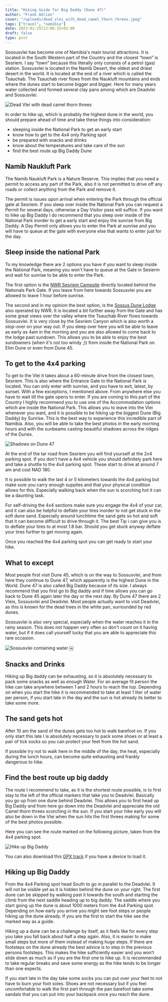 ```yaml
---
title: "Hiking Guide for Big Daddy (Dune 47)"
author: "Frank Adrian"
cover: "/uploads/dead_vlei_with_dead_camel_thorn_threes.jpeg"
tags: ["travel", "namibia"]
date: 2023-01-25T13:06:25+02:00
draft: false
type: post
---
```


Sossusvlei has become one of Namibia's main tourist attractions. It is located in the South Western part of the Country
and the closest “town” is Sesriem. I say “town” because this literally only consists of a petrol (gas) station.
Sossusvlei is located in the Namib Desert, the oldest and driest desert in the world. It is located at the end of a
river which is called the Tsauchab. The Tsauchab river flows from the Naukluft mountains and ends where the dunes start
to become bigger and bigger. Here for many years water collected and formed several clay pans among which are Deadvlei
and Sossusvlei.

<!--more-->

![Dead Vlei with dead camel thorn threes](/uploads/dead_vlei_with_dead_camel_thorn_threes.jpeg "Dune 45")


In order to hike up, which is probably the highest dune in the world, you should prepare ahead of time and take these
things into consideration:

- sleeping inside the National Park to get an early start
- know how to get to the 4x4 only Parking spot
- be prepared with snacks and drinks
- know about the temperatures and take care of the sun
- find the best route up Big Daddy Dune



## Namib Naukluft Park

The Namib Naukluft Park is a Nature Reserve. This implies that you need a permit to access any part of the Park, also it is not permitted to drive off any roads or collect anything from the Park and remove it.

The permit is issues upon arrival when entering the Park through the official gate at Sesriem. If you sleep over inside the National Park you can request a Permit for several days, otherwise a Day Visitor pass will suffice. If you want to hike up Big Daddy I do recommend that you sleep over inside of the National Park inorder to get a early start and enjoy the sunrise from Big Daddy. A Day Permit only allows you to enter the Park at sunrise and you will have to queue at the gate with everyone else that wants to enter just for the day.


## Sleep inside the national Park

To my knowledge there are 2 options you have if you want to sleep inside the National Park, meaning you won't have to queue at the Gate in Sesierm and wait for sunrise to be able to enter the Park.

The first option is the [NWR Sesriem Campsite](https://www.nwr.com.na/resorts/sesriem-campsite) directly located behind the Nationals Park Gate. If you leave from here towards Sossusvlei you are allowed to leave 1 hour before sunrise.

The second and in my opinion the best option, is the [Sossus Dune Lodge](https://www.nwr.com.na/resorts/sossus-dune-lodge) also operated by NWR. It is located a bit further away from the Gate and has some great views over the valley where the Tsauchab River flows towards Sossusvlei. It is very close by the Sesriem Canyon which is also worth a stop-over on your way out. If you sleep over here you will be able to leave as early as 4am in the morning and you are also allowed to come back to the lodge past sundown. This allows you to be able to enjoy the best sundowners (when it's not too windy ;)) from inside the National Park on  Elim Dune or even from Dune 45. 


## To get to the 4x4 parking

To get to the Vlei it takes about a 60-minute drive from the closest town, Sesriem. This is also where the Entrance Gate to the National Park is located. You can only enter with sunrise, and you have to exit, latest, by sunset. With a few exceptions,  I mentioned above. From anywhere else you have to wait till the gate opens to enter. If you are coming to this part of the Country I highly recommend you to use one of the Accommodation options which are inside
the National Park. This allows you to leave into the Vlei whenever you want, and it is possible to be hiking up the
biggest Dune (Big Daddy) by Sunrise. This is the best way to experience this incredible part of Namibia. Also, you
will be able to take the best photos in the early morning hours and with the sunbeams casting beautiful shadows across the ridges of the Dunes.

![Shadows on Dune 47](/uploads/shadows_on_big_daddy.jpeg "Dune 47 with Shadows")
 
At the end of the tar road from Sesriem you will find yourself at the 2x4 parking spot. If you don't have a 4x4 vehicle you should definitely park here and take a shuttle to the 4x4 parking spot. These start to drive at around 7 am and cost NAD 180. 

It is possible to walk the last 4 or 5 kilometers towards the 4x4 parking but make sure you carry enough supplies and that your physical condition allows for this. Especially walking back when the sun is scorching hot it can be a daunting task.

For self-driving the 4x4 sections make sure you engage the 4x4 of your car, and it can also be helpful to deflate your tires inorder to not get stuck in the soft dune sand. Especially around lunchtime the sand gets so hot and soft that it can become difficult to drive through it.
The best Tip i can give you is to deflate your tires to at most 1.8 bar. Should you get stuck anyway deflate your tires further to get moving again.

Once you reached the 4x4 parking spot you can get ready to start your hike.



## What to except

Most people first visit Dune 45, which is on the way to Sossusvlei, and from here they continue to Dune 47, which
apparently is the highest Dune in the World. Dune 47 is also called Big Daddy because of its size.
I always recommend that you first go to Big daddy and if time allows you can go back to Dune 45 again later the day or
the next day.
By Dune 47 there are 2 Vleis, Sossusvlei and Deadvlei.
Most people actually want to visit Deadvlei, as this is known for the dead trees in the white pan, surrounded by red dunes.

Sossusvlei is also very special, especially when the water reaches it in the rainy season. This does not happen very often so don't count on it having water, but if it does call yourself lucky that you are able to appreciate this rare occasion.


![Sossusvlei containing water](/uploads/sossusvlei_with_water.jpeg "Sossusvlei containing water")
￼

## Snacks and Drinks
Hiking up Big daddy can be exhausting, so it is absolutely necessary to pack some snacks as well as enough Water. For an
average fit person the hike can take anywhere between 1 and 2 hours to reach the top. Depending on when you start the hike it is recommended to take at least 1 liter of water per person, if you start late in the day and the sun is hot already its better to take some more.

## The sand gets hot

After 10 am the sand of the dunes gets too hot to walk barefoot on. If you only start this late I is absolutely necessary to pack some shoes or at least a pair of tick socks so you can protect your feet from the hot sand.

If possible try not to walk here in the middle of the day, the heat, especially during the lunch hours, can become quite exhausting and frankly dangerous to hike.

## Find the best route up big daddy

The route I recommend to take, as it is the shortest route possible, is to first stay to the left of the official markers that take you to Deadvlei. Basically you go up from one dune behind Deadvlei. This allows you to first head up Big Daddy and from here go down into the Deadvlei and appreciate the old Camel thorn threes scorching in the sun. If you start your hike early you will also be down in the Vlei when the sun hits the first threes making for some of the best photos possible.

Here you can see the route marked on the following picture, taken from the 4x4 parking spot.

![Hike up Big Daddy](/uploads/view_from_4x4_parking.jpeg "view from 4x4 parking")


You can also download this [GPX track](https://www.komoot.de/tour/1008589310) if you have a device to load it.


## Hiking up Big Daddy


From the 4x4 Parking spot head South to go in parallel to the Deadvlei. It will not be visible yet as it is hidden
behind the dune on your right.
The first dune can be skipped by walking past it towards the south and starting the climb from the next saddle heading
up to big daddy. The saddle where you start going up the dune is about 1000 meters from the 4x4 Parking spot. Depending
on how early you arrive you might see foot steps or people hiking up the dune already. If you are the first to start the
hike see the marked way as a guide.


Hiking up a dune can be a challenge by itself, as it feels like for every step you take you fall back about half a step
again.
Also, it is easier to make small steps but more of them instead of making huge steps. If there are footsteps on the
dune already the best advice is to step in the previous persons footsteps. This makes the hike sufficiently easier and
you won’t slide down as much as if you are the first one to hike up.
It is recommended to take regular breaks and save some energy as the hike tends to be longer than one expects.

If you start late in the day take some socks you can put over your feet to not have to burn your foot soles. Shoes are
not necessary but if you feel uncomfortable to walk the first part through the pan barefoot take some sandals that you
can put into your backpack once you reach the dune.
